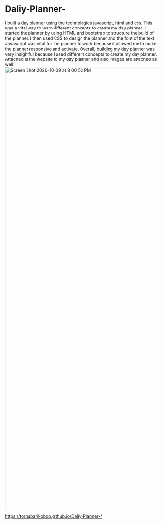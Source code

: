 # Daliy-Planner-
I built a day planner using the technologies javascript, html and css. This was a vital way to learn different concepts to create my day planner. I started the planner by using HTML and bootstrap to structure the build of the planner. I then used CSS to design the planner and the font of the text. Javascript was vital for the planner to work because it allowed me to make the planner responsive and activate. Overall, building my day planner was very insightful because  I used different concepts to create my day planner. Attached is the website to my day planner and also images are attached as well. 
<img width="1439" alt="Screen Shot 2020-10-09 at 8 00 53 PM" src="https://user-images.githubusercontent.com/69223691/95640301-26480f80-0a6a-11eb-9497-83d741509f03.png">

https://tornubarikoboo.github.io/Daliy-Planner-/
